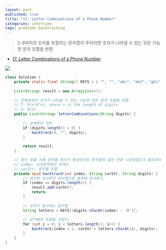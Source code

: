 ```yaml
---
layout: post
published: true
title: "17. Letter Combinations of a Phone Number"
categories: interview
tags: problems backtracking
---
```


> 2-9까지의 숫자를 포함하는 문자열이 주어지면 숫자가 나타낼 수 있는 모든 가능한 문자 조합을 반환

- [17. Letter Combinations of a Phone Number](https://leetcode.com/problems/letter-combinations-of-a-phone-number/)

![](https://assets.leetcode.com/uploads/2022/03/15/1200px-telephone-keypad2svg.png)

```java
class Solution {
    private static final String[] KEYS = { "", "", "abc", "def", "ghi", "jkl", "mno", "pqrs", "tuv", "wxyz" };
    
    List<String> result = new ArrayList<>();
    
    // 전화번호의 숫자가 나타낼 수 있는 가능한 모든 문자 조합을 반환 
    // T: O(n*4^n), where n is the length of digits 
    // S: O(n)
    public List<String> letterCombinations(String digits) {
        
        // 공백문자 처리
        if (digits.length() > 0) {
            backtrack(0, "", digits);
        }
        
        return result;
    }

    // 함수 호출 시에 문자열 복사가 발생하므로 문자열의 길이 만큼 시간복잡도가 필요하다.
    // index: 숫자문자열의 인덱스
    // curStr: 문자열 조합
    private void backtrack(int index, String curStr, String digits) {
        // 마지막 숫자까지 처리했으면 결과에 추가한다.
        if (index == digits.length()) {
            result.add(curStr);
            return;
        }
        
        // 숫자가 표시하는 문자열
        String letters = KEYS[(digits.charAt(index) - '0')];
        
        // 문자열의 조합을 구한다.
        for (int i = 0; i < letters.length(); i++) {
            backtrack(index + 1, curStr + letters.charAt(i), digits);
        }
    }
}
```
